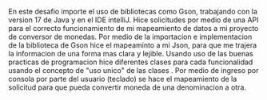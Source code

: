 En este desafio importe el uso de bibliotecas como Gson, trabajando con la version 17 de Java y en el IDE intelliJ. 
Hice solicitudes por medio de una API para el correcto funcionamiento de mi mapeamiento de datos a mi proyecto de conversor de monedas.
Por medio de la importacion e implementacion de la biblioteca de Gson  hice el mapeaminto a mi Json, para que me trajera la informacion de una forma mas clara y lejible.
Usando uso de las buenas practicas de programacion hice diferentes clases para cada funcionalidad usando el concepto de "uso unico" de las clases .
Por medio de ingreso por consola por parte del usuario (teclado) se hace el mapeamiento de la solicitud para que pueda convertir moneda de una denominacion a otra.
